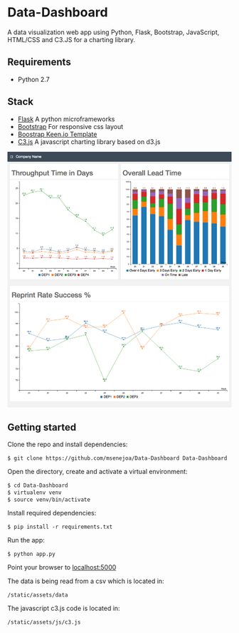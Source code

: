 # Data-Dashboard

A data visualization web app using Python, Flask, Bootstrap, JavaScript, HTML/CSS and C3.JS for a charting library. 

## Requirements
- Python 2.7
## Stack
- [Flask](http://flask.pocoo.org/) A python microframeworks
- [Bootstrap](http://getbootstrap.com/) For responsive css layout
- [Boostrap Keen.io Template](https://keen.github.io/dashboards/)
- [C3.js](http://c3js.org/) A javascript charting library based on d3.js

![](/Screenshot.png?raw=true)

## Getting started

Clone the repo and install dependencies: 
```
$ git clone https://github.com/msenejoa/Data-Dashboard Data-Dashboard
```
Open the directory, create and activate a virtual environment:
```
$ cd Data-Dashboard
$ virtualenv venv
$ source venv/bin/activate
```
Install required dependencies:
```
$ pip install -r requirements.txt
```
Run the app:
```
$ python app.py
```
Point your browser to [localhost:5000](http://localhost:5000/)

The data is being read from a csv which is located in:
```
/static/assets/data
```
The javascript c3.js code is located in:
```
/static/assets/js/c3.js
```

